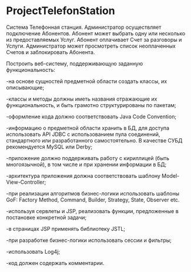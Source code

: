 # ProjectTelefonStation

Система Телефонная станция. Администратор осуществляет подключение Абонентов. Абонент может выбрать одну или несколько из предоставляемых Услуг. Абонент оплачивает Счет за разговоры и Услуги. Администратор может просмотреть список неоплаченных Счетов и заблокировать Абонента.




Построить веб-систему, поддерживающую заданную функциональность:

-на основе сущностей предметной области создать классы, их описывающие;

-классы и методы должны иметь названия отражающие их функциональность, и быть грамотно структурированы по пакетам;

-оформление кода должно соответствовать Java Code Convention;

-информацию о предметной области хранить в БД, для доступа использовать API JDBC с использованием пула соединений, стандартного или разработанного самостоятельно. В качестве СУБД рекомендуется MySQL или Derby;

-приложение должно поддерживать работу с кириллицей (быть многоязычной), в том числе и при хранении информации в БД;

-архитектура приложения должна соответствовать шаблону Model-View-Controller;

-при реализации алгоритмов бизнес-логики использовать шаблоны GoF: Factory Method, Command, Builder, Strategy, State, Observer etc.

-используя сервлеты и JSP, реализовать функции, предложенные в постановке конкретной задачи;

-в страницах JSP применять библиотеку JSTL;

-при разработке бизнес-логики использовать сессии и фильтры;

-использовать Log4j;

-код должен содержать комментарии.
